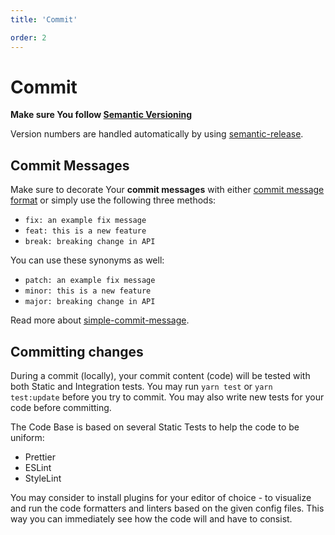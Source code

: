 ```yaml
---
title: 'Commit'

order: 2
---
```


# Commit

**Make sure You follow [Semantic Versioning](https://semver.org)**

Version numbers are handled automatically by using [semantic-release](https://github.com/semantic-release/semantic-release#readme).

## Commit Messages

Make sure to decorate Your **commit messages** with either [commit message format](https://github.com/semantic-release/semantic-release#commit-message-format) or simply use the following three methods:

- `fix: an example fix message`
- `feat: this is a new feature`
- `break: breaking change in API`

You can use these synonyms as well:

- `patch: an example fix message`
- `minor: this is a new feature`
- `major: breaking change in API`

Read more about [simple-commit-message](https://github.com/bahmutov/simple-commit-message).

## Committing changes

During a commit (locally), your commit content (code) will be tested with both Static and Integration tests. You may run `yarn test` or `yarn test:update` before you try to commit. You may also write new tests for your code before committing.

The Code Base is based on several Static Tests to help the code to be uniform:

- Prettier
- ESLint
- StyleLint

You may consider to install plugins for your editor of choice - to visualize and run the code formatters and linters based on the given config files. This way you can immediately see how the code will and have to consist.
